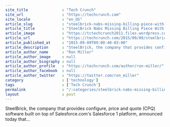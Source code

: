 ```yaml
---
site_title               : "Tech Crunch"
site_url                 : "https://techcrunch.com"
site_locale              : "en_US"
article_slug             : "steelbrick-nabs-missing-billing-piece-with-invoice-it-acquisition"
article_title            : "SteelBrick Nabs Missing Billing Piece With Invoice IT Acquisition"
article_image            : "https://tctechcrunch2011.files.wordpress.com/2015/09/shutterstock_231319243.jpg?w=764&h=400&crop=1"
article_url              : "https://techcrunch.com/2015/09/09/steelbrick-closes-quote-to-cash-loop-with-invoice-it-acquisition/"
article_published_at     : "2015-09-09T09:00:40-03:00"
article_description      : "SteelBrick, the company that provides configure, price and quote (CPQ) software built on top of Salesforce.com's Salesforce 1 platform, announced today that..."
article_author_name      : "Ron Miller"
article_author_image     : null
article_author_biography : null
article_author_profile   : "https://techcrunch.com/author/ron-miller/"
article_author_facebook  : null
article_author_twitter   : "https://twitter.com/ron_miller"
category                 : ['technology']
tags                     : ['Tech Crunch']
permalink                : "/:categories/steelbrick-nabs-missing-billing-piece-with-invoice-it-acquisition/"
layout                   : post
---
```


SteelBrick, the company that provides configure, price and quote (CPQ) software built on top of Salesforce.com's Salesforce 1 platform, announced today that...
